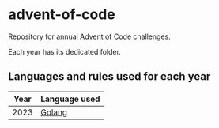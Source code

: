 # advent-of-code

Repository for annual [Advent of Code](https://adventofcode.com) challenges.

Each year has its dedicated folder.

## Languages and rules used for each year

| Year | Language used |
|----- | ------------- |
| 2023 | [Golang](https://go.dev/) |